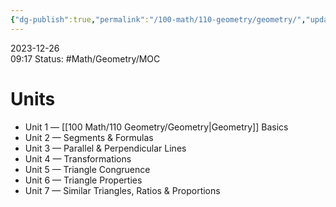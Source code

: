 ```yaml
---
{"dg-publish":true,"permalink":"/100-math/110-geometry/geometry/","updated":"2024-02-09T12:41:44.132-06:00"}
---
```


2023-12-26  
09:17
Status: #Math/Geometry/MOC
# Units
- Unit 1 — [[100 Math/110 Geometry/Geometry\|Geometry]] Basics
- Unit 2 — Segments & Formulas
- Unit 3 — Parallel & Perpendicular Lines 
- Unit 4 — Transformations
- Unit 5 — Triangle Congruence
- Unit 6 — Triangle Properties
- Unit 7 — Similar Triangles, Ratios & Proportions